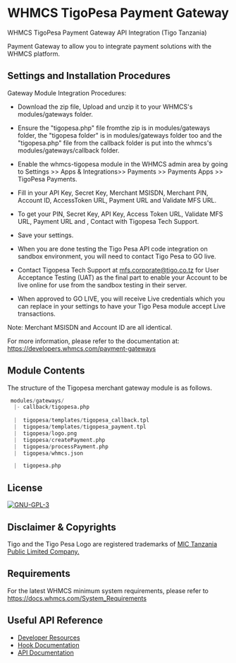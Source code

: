 # WHMCS TigoPesa Payment Gateway
  WHMCS TigoPesa Payment Gateway API Integration (Tigo Tanzania)
  
  Payment Gateway to allow you to integrate payment solutions with the WHMCS platform.
  
## Settings and Installation Procedures

Gateway Module Integration Procedures:

* Download the zip file, Upload and unzip it to your WHMCS's modules/gateways folder.

* Ensure the "tigopesa.php" file fromthe zip is in modules/gateways folder, the "tigopesa folder" is in modules/gateways folder too and the "tigopesa.php" file from the callback folder is put into the whmcs's modules/gateways/callback folder.

* Enable the whmcs-tigopesa module in the WHMCS admin area by going to Settings >> Apps & Integrations>> Payments >> Payments Apps >> TigoPesa Payments.

* Fill in your API Key, Secret Key, Merchant MSISDN, Merchant PIN, Account ID, AccessToken URL, Payment URL and Validate MFS URL.

* To get your PIN, Secret Key, API Key, Access Token URL, Validate MFS URL, Payment URL and , Contact with Tigopesa Tech Support.

* Save your settings.

* When you are done testing the Tigo Pesa API code integration on sandbox environment, you will need to contact Tigo Pesa to GO live. 


* Contact Tigopesa Tech Support at mfs.corporate@tigo.co.tz for User Acceptance Testing (UAT) as the final part to enable your Account to be live online for use from the sandbox testing in their server.

* When approved to GO LIVE, you will receive Live credentials which you can replace in your settings to have your Tigo Pesa module accept Live transactions.

Note: Merchant MSISDN and Account ID are all identical.

For more information, please refer to the documentation at:
https://developers.whmcs.com/payment-gateways

## Module Contents ##

The structure of the Tigopesa merchant gateway module is as follows.

```s
 modules/gateways/
  |- callback/tigopesa.php
  
  |  tigopesa/templates/tigopesa_callback.tpl
  |  tigopesa/templates/tigopesa_payment.tpl
  |  tigopesa/logo.png
  |  tigopesa/createPayment.php
  |  tigopesa/processPayment.php
  |  tigopesa/whmcs.json

  |  tigopesa.php
```


## License
[![GNU-GPL-3](https://img.shields.io/github/license/wallace-stev/epush-selcom-wp)](https://www.gnu.org/licenses/gpl-3.0.en.html)


## Disclaimer & Copyrights
Tigo and the Tigo Pesa Logo are registered trademarks of [MIC Tanzania Public Limited Company.](https://www.tigo.co.tz)


## Requirements ##

For the latest WHMCS minimum system requirements, please refer to
https://docs.whmcs.com/System_Requirements


## Useful API Reference
* [Developer Resources](https://developers.whmcs.com)
* [Hook Documentation](https://developers.whmcs.com/hooks)
* [API Documentation](https://developers.whmcs.com/api)



